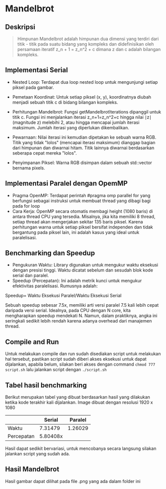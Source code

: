 # Mandelbrot

## Deskripsi

> Himpunan Mandelbrot adalah himpunan dua dimensi yang terdiri dari titik - titik pada suatu bidang yang kompleks dan didefinisikan oleh persamaan iteratif z_n + 1 = z_n^2 + c dimana z dan c adalah bilangan kompleks.


## Implementasi Serial
- Nested Loop: Terdapat dua loop nested loop untuk mengunjungi setiap piksel pada gambar.

- Pemetaan Koordinat: Untuk setiap piksel (x, y), koordinatnya diubah menjadi sebuah titik c di bidang bilangan kompleks.

- Perhitungan Mandelbrot: Fungsi getMandelbrotIterations dipanggil untuk titik c. Fungsi ini menjalankan iterasi z_n+1=z_n^2+c hingga nilai ∣z∣ (magnitude z) melebihi 2, atau hingga mencapai jumlah iterasi maksimum. Jumlah iterasi yang diperlukan dikembalikan.

- Pewarnaan: Nilai iterasi ini kemudian dipetakan ke sebuah warna RGB. Titik yang tidak "lolos" (mencapai iterasi maksimum) dianggap bagian dari himpunan dan diwarnai hitam. Titik lainnya diwarnai berdasarkan seberapa cepat mereka "lolos".

- Penyimpanan Piksel: Warna RGB disimpan dalam sebuah std::vector bernama pixels.

## Implementasi Paralel dengan OpemMP
- Pragma OpenMP: Terdapat perintah #pragma omp parallel for yang berfungsi sebagai instruksi untuk membuat thread yang dibagi bagi pada for loop
- Cara Kerja: OpenMP secara otomatis membagi height (1080 baris) di antara thread CPU yang tersedia. Misalnya, jika kita memiliki 8 thread, setiap thread akan mengerjakan sekitar 135 baris piksel. Karena perhitungan warna untuk setiap piksel bersifat independen dan tidak bergantung pada piksel lain, ini adalah kasus yang ideal untuk paralelisasi.

## Benchmarking dan Speedup
- Pengukuran Waktu: Library <chrono> digunakan untuk mengukur waktu eksekusi dengan presisi tinggi. Waktu dicatat sebelum dan sesudah blok kode serial dan paralel.
- Speedup (Percepatan): Ini adalah metrik kunci untuk mengukur efektivitas paralelisasi. Rumusnya adalah:

Speedup= Waktu Eksekusi Paralel/Waktu Eksekusi Serial

Sebuah speedup sebesar 7.5x, memiliki arti versi paralel 7.5 kali lebih cepat daripada versi serial. Idealnya, pada CPU dengan N core, kita mengharapkan speedup mendekati N. Namun, dalam praktiknya, angka ini seringkali sedikit lebih rendah karena adanya overhead dari manajemen thread.

## Compile and Run
Untuk melakukan compile dan run sudah disediakan script untuk melakukan hal tersebut, pastikan script sudah diberi akses eksekusi untuk dapat dijalankan, apabila belum, silakan beri akses dengan command ``` chmod 777 script.sh ``` lalu jalankan script dengan ``` ./script.sh ```

## Tabel hasil benchmarking
Berikut merupakan tabel yang dibuat berdasarkan hasil yang dilakukan ketika kode terakhir kali dijalankan. Image dibuat dengan resolusi 1920 x 1080

|              | Serial              | Paralel      |
| ---          | ---                 | ---          |
| Waktu        | 7.31479             | 1.26029      |
| Percepatan   | 5.80408x            |              |

Hasil dapat sedikit bervariasi, untuk mencobanya secara langsung silakan jalankan script yang sudah ada.

## Hasil Mandelbrot
Hasil gambar dapat dilihat pada file .png yang ada dalam folder ini
